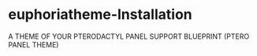 # euphoriatheme-Installation
A THEME OF YOUR PTERODACTYL PANEL SUPPORT BLUEPRINT (PTERO PANEL THEME)
